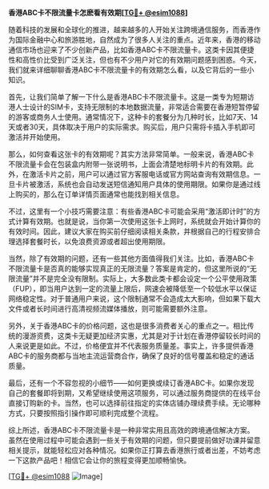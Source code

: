 **香港ABC卡不限流量卡怎麽看有效期[[TG💪+ @esim1088](https://t.me/s/esim1088)]**

随着科技的发展和全球化的推进，越来越多的人开始关注跨境通信服务，而香港作为国际金融中心和旅游胜地，自然成为了很多人关注的重点。近年来，香港的移动通信市场也迎来了不少创新产品，比如香港ABC卡不限流量卡。这类卡因其便捷性和高性价比受到广泛关注，但也有不少用户对它的有效期问题感到困惑。今天，我们就来详细聊聊香港ABC卡不限流量卡的有效期怎么看，以及它背后的一些小知识。

首先，让我们简单了解一下什么是香港ABC卡不限流量卡。这是一类专为短期访港人士设计的SIM卡，支持无限制的本地数据流量，非常适合需要在香港短暂停留的游客或商务人士使用。通常情况下，这种卡的套餐分为几种时长，比如7天、14天或者30天，具体取决于用户的实际需求。购买后，用户只需将卡插入手机即可激活并开始使用。

那么，如何查看这张卡的有效期呢？其实方法非常简单。一般来说，香港ABC卡不限流量卡会在包装盒内附带一张说明书，上面会清楚地标明卡片的有效期。此外，在激活卡片之前，用户可以通过官方客服电话或官方网站查询有效期信息。一旦卡片被激活，系统也会自动发送短信通知用户具体的使用期限。如果你是通过线上购买的，那么在订单详情页面通常也能找到相关信息。

不过，这里有一个小技巧需要注意：有些香港ABC卡可能会采用“激活即计时”的方式计算有效期。也就是说，当你第一次使用这张卡上网时，系统就会开始计算你的有效时间。因此，建议大家在购买前仔细阅读相关条款，并根据自己的行程安排合理选择套餐时长，以免浪费资源或者超出使用期限。

当然，除了有效期的问题，还有一些其他方面值得我们关注。比如，香港ABC卡不限流量卡是否真的能够实现真正的无限流量？答案是肯定的，但这里所说的“无限流量”并不是完全没有限制。实际上，大多数此类卡都会设定一个公平使用政策（FUP），即当用户达到一定的流量上限后，网速会被降低至一个较低水平以保证网络稳定性。对于普通用户来说，这个限制通常不会造成太大影响，但如果下载大文件或者长时间进行高清视频流媒体播放，则可能需要额外注意。

另外，关于香港ABC卡的价格问题，这也是很多消费者关心的重点之一。相比传统的漫游资费，这类卡无疑更加经济实惠，尤其是对于计划在香港停留较长时间的人来说更是如此。不过，价格便宜并不代表服务质量差。事实上，许多提供香港ABC卡的服务商都与当地主流运营商合作，确保了良好的信号覆盖和稳定的通话质量。

最后，还有一个不容忽视的小细节——如何更换或续订香港ABC卡。如果你发现自己的套餐即将到期，又希望继续使用这项服务，可以通过服务商提供的在线平台直接订购新的卡。当然，也可以选择前往指定的实体店铺办理续费手续。无论哪种方式，只要按照指引操作即可顺利完成整个流程。

综上所述，香港ABC卡不限流量卡是一种非常实用且高效的跨境通信解决方案。虽然在使用过程中可能会遇到一些关于有效期的问题，但只要提前做好功课并留意相关提示，就能轻松应对各种情况。如果你正打算去香港旅行或者出差，不妨考虑一下这款产品吧！相信它会让你的旅程变得更加顺畅愉快。

[[TG💪+ @esim1088](https://t.me/s/esim1088) ![Image](https://i.postimg.cc/4NQfJmqS/Snipaste-2025-05-13-00-14-12.png)]
